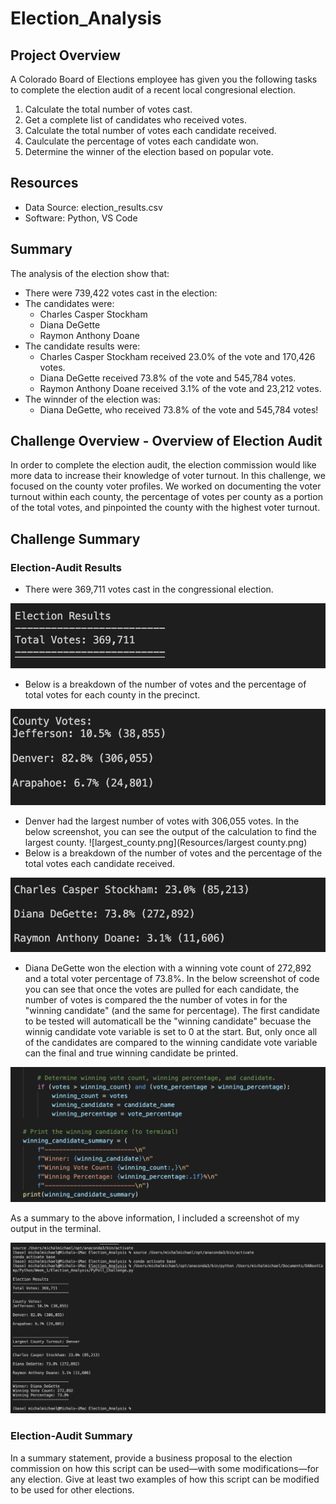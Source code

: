 # Election_Analysis

## Project Overview
A Colorado Board of Elections employee has given you the following tasks to complete the election audit of a recent local congresional election.

1. Calculate the total number of votes cast.
2. Get a complete list of candidates who received votes.
3. Calculate the total number of votes each candidate received.
4. Caulculate the percentage of votes each candidate won.
5. Determine the winner of the election based on popular vote.

## Resources
- Data Source: election_results.csv
- Software: Python, VS Code

## Summary
The analysis of the election show that:
- There were 739,422 votes cast in the election:
- The candidates were:
    - Charles Casper Stockham
    - Diana DeGette
    - Raymon Anthony Doane
- The candidate results were:
    - Charles Casper Stockham received 23.0% of the vote and 170,426 votes.
    - Diana DeGette received 73.8% of the vote and 545,784 votes.
    - Raymon Anthony Doane received 3.1% of the vote and 23,212 votes.
- The winnder of the election was:
    - Diana DeGette, who received 73.8% of the vote and 545,784 votes!

## Challenge Overview - Overview of Election Audit
In order to complete the election audit, the election commission would like more data to increase their knowledge of voter turnout. In this challenge, we focused on the county voter profiles. We worked on documenting the voter turnout within each county, the percentage of votes per county as a portion of the total votes, and pinpointed the county with the highest voter turnout. 

## Challenge Summary
### Election-Audit Results
-  There were 369,711 votes cast in the congressional election.

![Total_votes.png](Resources/Total_votes.png)
- Below is a breakdown of the number of votes and the percentage of total votes for each county in the precinct.

![county_votes.png](Resources/county_votes.png)
- Denver had the largest number of votes with 306,055 votes. In the below screenshot, you can see the output of the calculation to find the largest county.
![largest_county.png](Resources/largest county.png)
- Below is a breakdown of the number of votes and the percentage of the total votes each candidate received.

![candidate_votes.png](Resources/candidate_votes.png)
- Diana DeGette won the election with a winning vote count of 272,892 and a total voter percentage of 73.8%. In the below screenshot of code you can see that once the votes are pulled for each candidate, the number of votes is compared the the number of votes in for the "winning candidate" (and the same for percentage). The first candidate to be tested will automaticall be the "winning candidate" becuase the winnig candidate vote variable is set to 0 at the start. But, only once all of the candidates are compared to the winning candidate vote variable can the final and true winning candidate be printed.

![winning_candidate.png](Resources/winning_candidate.png)

As a summary to the above information, I included a screenshot of my output in the terminal.

![election_terminal.png](Resources/election_terminal.png)

### Election-Audit Summary
In a summary statement, provide a business proposal to the election commission on how this script can be used—with some modifications—for any election. Give at least two examples of how this script can be modified to be used for other elections.
